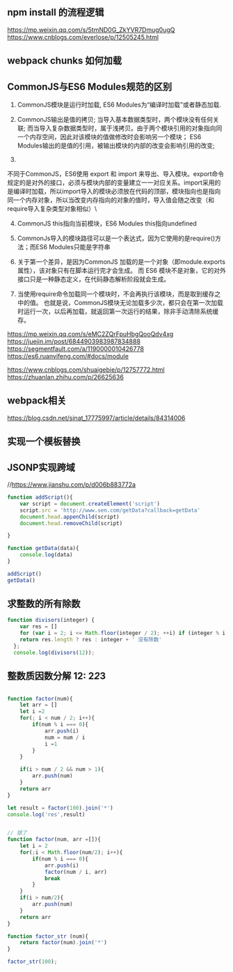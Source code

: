 

## npm install 的流程逻辑

https://mp.weixin.qq.com/s/5tmND0G_ZkYVR7Dmug0ugQ
https://www.cnblogs.com/everlose/p/12505245.html


## webpack chunks 如何加载


## CommonJS与ES6 Modules规范的区别

1. CommonJS模块是运行时加载, ES6 Modules为“编译时加载”或者静态加载.
2. CommonJS输出是值的拷贝;
 当导入基本数据类型时，两个模块没有任何关联;
 而当导入复杂数据类型时，属于浅拷贝。由于两个模块引用的对象指向同一个内存空间，因此对该模块的值做修改时会影响另一个模块；
 ES6 Modules输出的是值的引用，被输出模块的内部的改变会影响引用的改变;

3.   

不同于CommonJS，ES6使用 export 和 import 来导出、导入模块。export命令规定的是对外的接口，必须与模块内部的变量建立一一对应关系。import采用的是编译时加载，所以import导入的模块必须放在代码的顶部，模块指向也是指向同一个内存对象，所以当改变内存指向的对象的值时，导入值会随之改变（和require导入复杂类型对象相似）\

4. CommonJS this指向当前模块，ES6 Modules this指向undefined

5. CommonJs导入的模块路径可以是一个表达式，因为它使用的是require()方法；而ES6 Modules只能是字符串

6. 关于第一个差异，是因为CommonJS 加载的是一个对象（即module.exports属性），该对象只有在脚本运行完才会生成。
而 ES6 模块不是对象，它的对外接口只是一种静态定义，在代码静态解析阶段就会生成。

7. 当使用require命令加载同一个模块时，不会再执行该模块，而是取到缓存之中的值。
也就是说，CommonJS模块无论加载多少次，都只会在第一次加载时运行一次，以后再加载，就返回第一次运行的结果，除非手动清除系统缓存。

https://mp.weixin.qq.com/s/eMC2ZQrFpuHbgQooQdv4xg
https://juejin.im/post/6844903983987834888
https://segmentfault.com/a/1190000010426778
https://es6.ruanyifeng.com/#docs/module

https://www.cnblogs.com/shuaigebie/p/12757772.html
https://zhuanlan.zhihu.com/p/26625636

## webpack相关

https://blog.csdn.net/sinat_17775997/article/details/84314006


## 实现一个模板替换



## JSONP实现跨域  
//https://www.jianshu.com/p/d006b883772a

```js
function addScript(){
    var script = document.createElement('script')
    script.src = 'http://www.sen.com/getData?callback=getData'
    document.head.appenChild(script)
    document.head.removeChild(script)

}

function getData(data){
    console.log(data)
}

addScript()
getData()

```

## 求整数的所有除数

<!-- 要求： 除数不包括 1 和数字本身
 要求： 如果该数没有除数 返回一个字符串
 例如： 13这个数应该返回 “13 没有除数”
例如： 12这个数应该返回 [2,3,4,6]
给定数是大于 1 的 -->

```js
function divisors(integer) {
    var res = []
    for (var i = 2; i <= Math.floor(integer / 2); ++i) if (integer % i == 0) res.push(i);
    return res.length ? res : integer + ' 没有除数'
  };
  console.log(divisors(12));

```

## 整数质因数分解 12:  2*2*3

```js

function factor(num){
    let arr = []
    let i =2
    for(; i < num / 2; i++){
        if(num % i === 0){
            arr.push(i)
            num = num / i
            i =1
        } 
    }

    if(i > num / 2 && num > 1){
        arr.push(num)
    }
    return arr
}

let result = factor(100).join('*')
console.log('res',result)


```

```js

// 错了
function factor(num, arr =[]){
    let i = 2
    for(;i < Math.floor(num/2); i++){
        if(num % i === 0){
            arr.push(i)
            factor(num / i, arr)
            break
        } 
    }
    if(i > num/2){
        arr.push(num)
    }
    return arr
}

function factor_str (num){
    return factor(num).join('*')
}

factor_str(100);

```